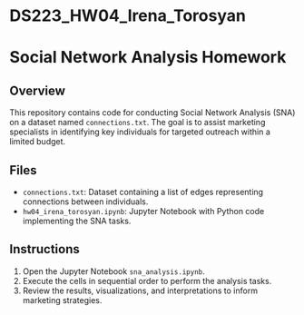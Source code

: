 # DS223_HW04_Irena_Torosyan

# Social Network Analysis Homework

## Overview
This repository contains code for conducting Social Network Analysis (SNA) on a dataset named `connections.txt`. The goal is to assist marketing specialists in identifying key individuals for targeted outreach within a limited budget.

## Files
- `connections.txt`: Dataset containing a list of edges representing connections between individuals.
- `hw04_irena_torosyan.ipynb`: Jupyter Notebook with Python code implementing the SNA tasks.

## Instructions
1. Open the Jupyter Notebook `sna_analysis.ipynb`.
2. Execute the cells in sequential order to perform the analysis tasks.
3. Review the results, visualizations, and interpretations to inform marketing strategies.

